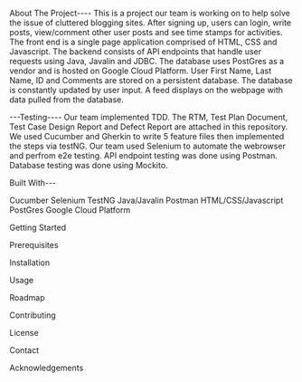 About The Project----
This is a project our team is working on to help solve the issue of cluttered blogging sites. After signing up, users can login, write posts, view/comment other user posts and see time stamps for activities.
The front end is a single page application comprised of HTML, CSS and Javascript. The backend consists of API endpoints that handle user requests using Java, Javalin and JDBC. The database uses PostGres as a vendor and is hosted on Google Cloud Platform.
User First Name, Last Name, ID and Comments are stored on a persistent database. The database is constantly updated by user input. A feed displays on the webpage with data pulled from the database.

---Testing---- Our team implemented TDD. The RTM, Test Plan Document, Test Case Design Report and Defect Report are attached in this repository. We used Cucumber and Gherkin to write 5 feature files then implemented the steps via testNG. Our team used Selenium to automate the webrowser and perfrom e2e testing. API endpoint testing was done using Postman. Database testing was done using Mockito.

Built With---

Cucumber
Selenium
TestNG
Java/Javalin
Postman
HTML/CSS/Javascript
PostGres
Google Cloud Platform

Getting Started

Prerequisites

Installation

Usage

Roadmap

Contributing

License
 
Contact

Acknowledgements

